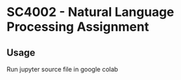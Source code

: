 
# SC4002 - Natural Language Processing Assignment

## Usage
Run jupyter source file in google colab
